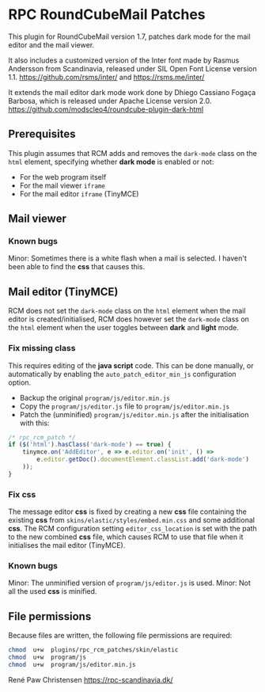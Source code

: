 # RPC RoundCubeMail Patches
This plugin for RoundCubeMail version 1.7, patches dark mode for the mail editor and the mail viewer.

It also includes a customized version of the Inter font made by Rasmus Andersson from Scandinavia, released under SIL Open Font License version 1.1.
https://github.com/rsms/inter/  and  https://rsms.me/inter/

It extends the mail editor dark mode work done by Dhiego Cassiano Fogaça Barbosa, which is released under Apache License version 2.0.
https://github.com/modscleo4/roundcube-plugin-dark-html

## Prerequisites
This plugin assumes that RCM adds and removes the `dark-mode` class on the `html` element, specifying whether **dark mode** is enabled or not:

* For the web program itself
* For the mail viewer `iframe`
* For the mail editor `iframe` (TinyMCE)

## Mail viewer

### Known bugs
Minor: Sometimes there is a white flash when a mail is selected. I haven't been able to find the **css** that causes this.

## Mail editor (TinyMCE)
RCM does not set the `dark-mode` class on the `html` element when the mail editor is created/initialised, RCM does however set the `dark-mode` class on the `html` element when the user toggles between **dark** and **light** mode.

### Fix missing class
This requires editing of the **java script** code. This can be done manually, or automatically by enabling the `auto_patch_editor_min_js` configuration option.

* Backup the original `program/js/editor.min.js`
* Copy the `program/js/editor.js` file to `program/js/editor.min.js`
* Patch the (unminified) `program/js/editor.min.js` after the initialisation with this:

```js
/* rpc_rcm_patch */
if ($('html').hasClass('dark-mode') == true) {
	tinymce.on('AddEditor', e => e.editor.on('init', () =>
		e.editor.getDoc().documentElement.classList.add('dark-mode')
	));
}
```

### Fix **css**
The message editor **css** is fixed by creating a new **css** file containing the existing **css** from `skins/elastic/styles/embed.min.css` and some additional **css**. The RCM configuration setting `editor_css_location` is set with the path to the new combined **css** file, which causes RCM to use that file when it initialises the mail editor (TinyMCE).

### Known bugs
Minor: The unminified version of `program/js/editor.js` is used.
Minor: Not all the used **css** is minified.

## File permissions
Because files are written, the following file permissions are required:

```sh
chmod  u+w  plugins/rpc_rcm_patches/skin/elastic
chmod  u+w  program/js
chmod  u+w  program/js/editor.min.js
```

René Paw Christensen
https://rpc-scandinavia.dk/
